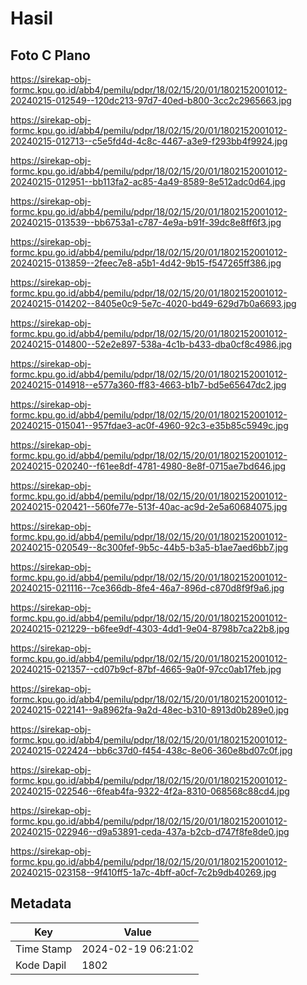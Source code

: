 # Hasil

## Foto C Plano

https://sirekap-obj-formc.kpu.go.id/abb4/pemilu/pdpr/18/02/15/20/01/1802152001012-20240215-012549--120dc213-97d7-40ed-b800-3cc2c2965663.jpg

https://sirekap-obj-formc.kpu.go.id/abb4/pemilu/pdpr/18/02/15/20/01/1802152001012-20240215-012713--c5e5fd4d-4c8c-4467-a3e9-f293bb4f9924.jpg

https://sirekap-obj-formc.kpu.go.id/abb4/pemilu/pdpr/18/02/15/20/01/1802152001012-20240215-012951--bb113fa2-ac85-4a49-8589-8e512adc0d64.jpg

https://sirekap-obj-formc.kpu.go.id/abb4/pemilu/pdpr/18/02/15/20/01/1802152001012-20240215-013539--bb6753a1-c787-4e9a-b91f-39dc8e8ff6f3.jpg

https://sirekap-obj-formc.kpu.go.id/abb4/pemilu/pdpr/18/02/15/20/01/1802152001012-20240215-013859--2feec7e8-a5b1-4d42-9b15-f547265ff386.jpg

https://sirekap-obj-formc.kpu.go.id/abb4/pemilu/pdpr/18/02/15/20/01/1802152001012-20240215-014202--8405e0c9-5e7c-4020-bd49-629d7b0a6693.jpg

https://sirekap-obj-formc.kpu.go.id/abb4/pemilu/pdpr/18/02/15/20/01/1802152001012-20240215-014800--52e2e897-538a-4c1b-b433-dba0cf8c4986.jpg

https://sirekap-obj-formc.kpu.go.id/abb4/pemilu/pdpr/18/02/15/20/01/1802152001012-20240215-014918--e577a360-ff83-4663-b1b7-bd5e65647dc2.jpg

https://sirekap-obj-formc.kpu.go.id/abb4/pemilu/pdpr/18/02/15/20/01/1802152001012-20240215-015041--957fdae3-ac0f-4960-92c3-e35b85c5949c.jpg

https://sirekap-obj-formc.kpu.go.id/abb4/pemilu/pdpr/18/02/15/20/01/1802152001012-20240215-020240--f61ee8df-4781-4980-8e8f-0715ae7bd646.jpg

https://sirekap-obj-formc.kpu.go.id/abb4/pemilu/pdpr/18/02/15/20/01/1802152001012-20240215-020421--560fe77e-513f-40ac-ac9d-2e5a60684075.jpg

https://sirekap-obj-formc.kpu.go.id/abb4/pemilu/pdpr/18/02/15/20/01/1802152001012-20240215-020549--8c300fef-9b5c-44b5-b3a5-b1ae7aed6bb7.jpg

https://sirekap-obj-formc.kpu.go.id/abb4/pemilu/pdpr/18/02/15/20/01/1802152001012-20240215-021116--7ce366db-8fe4-46a7-896d-c870d8f9f9a6.jpg

https://sirekap-obj-formc.kpu.go.id/abb4/pemilu/pdpr/18/02/15/20/01/1802152001012-20240215-021229--b6fee9df-4303-4dd1-9e04-8798b7ca22b8.jpg

https://sirekap-obj-formc.kpu.go.id/abb4/pemilu/pdpr/18/02/15/20/01/1802152001012-20240215-021357--cd07b9cf-87bf-4665-9a0f-97cc0ab17feb.jpg

https://sirekap-obj-formc.kpu.go.id/abb4/pemilu/pdpr/18/02/15/20/01/1802152001012-20240215-022141--9a8962fa-9a2d-48ec-b310-8913d0b289e0.jpg

https://sirekap-obj-formc.kpu.go.id/abb4/pemilu/pdpr/18/02/15/20/01/1802152001012-20240215-022424--bb6c37d0-f454-438c-8e06-360e8bd07c0f.jpg

https://sirekap-obj-formc.kpu.go.id/abb4/pemilu/pdpr/18/02/15/20/01/1802152001012-20240215-022546--6feab4fa-9322-4f2a-8310-068568c88cd4.jpg

https://sirekap-obj-formc.kpu.go.id/abb4/pemilu/pdpr/18/02/15/20/01/1802152001012-20240215-022946--d9a53891-ceda-437a-b2cb-d747f8fe8de0.jpg

https://sirekap-obj-formc.kpu.go.id/abb4/pemilu/pdpr/18/02/15/20/01/1802152001012-20240215-023158--9f410ff5-1a7c-4bff-a0cf-7c2b9db40269.jpg


## Metadata

| Key        | Value               |
| ---------- | ------------------- |
| Time Stamp | 2024-02-19 06:21:02 |
| Kode Dapil | 1802                |




